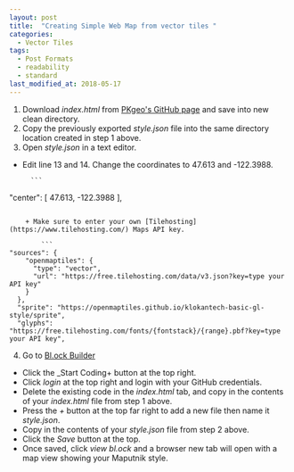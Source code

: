 ```yaml
---
layout: post
title:  "Creating Simple Web Map from vector tiles "
categories:
  - Vector Tiles
tags:
  - Post Formats
  - readability
  - standard
last_modified_at: 2018-05-17
---
```


1. Download _index.html_ from [PKgeo's GitHub page](https://github.com/pkgeo-org/waurisa2018_workshop_data) and save into new clean directory.
2. Copy the previously exported _style.json_ file into the same directory location created in step 1 above.
3. Open _style.json_ in a text editor.
+ Edit line 13 and 14. Change the coordinates to 47.613 and -122.3988.

        ```
"center": [
  47.613,
  -122.3988
],
```

    + Make sure to enter your own [Tilehosting](https://www.tilehosting.com/) Maps API key.

        ```
"sources": {
    "openmaptiles": {
      "type": "vector",
      "url": "https://free.tilehosting.com/data/v3.json?key=type your API key"
    }
  },
  "sprite": "https://openmaptiles.github.io/klokantech-basic-gl-style/sprite",
  "glyphs": "https://free.tilehosting.com/fonts/{fontstack}/{range}.pbf?key=type your API key",
  ```

4. Go to [Bl.ock Builder](http://blockbuilder.org/)
+ Click the _Start Coding+ button at the top right.
+ Click _login_ at the top right and login with your GitHub credentials.
+ Delete the existing code in the _index.html_ tab, and copy in the contents of your _index.html_ file from step 1 above.
+ Press the _+_ button at the top far right  to add a new file then name it _style.json_.
+ Copy in the contents of your _style.json_ file from step 2 above.
+ Click the _Save_ button at the top.
+ Once saved, click _view bl.ock_ and a browser new tab will open with a map view showing your Maputnik style.
